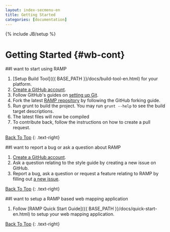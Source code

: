 ```yaml
---
layout: index-secmenu-en
title: Getting Started
categories: [documentation]
---
```

{% include JB/setup %}

<a name="top" />

# Getting Started {#wb-cont}

<div class="toc"></div>

##I want to start using RAMP
1. [Setup Build Tool]({{ BASE_PATH }}/docs/build-tool-en.html) for your platform.
2. [Create a GitHub account](https://help.github.com/articles/signing-up-for-a-new-github-account).
3. Follow GitHub's guides on [setting up Git](https://help.github.com/articles/set-up-git).
4. Fork the latest [RAMP repository](https://github.com/RAMP-PCAR/RAMP-PCAR) by following the GitHub forking guide.
6. Run grunt to build the project. You may run `grunt --help` to see the build target descriptions.
7. The latest files will now be compiled
8. To contribute back, follow the instructions on how to create a pull request.

[Back To Top](#top)
{: .text-right}

##I want to report a bug or ask a question about RAMP
1. [Create a GitHub account](https://help.github.com/articles/signing-up-for-a-new-github-account).
2. Ask a question relating to the style guide by creating a new issue on GitHub.
3. Report a bug, ask a question or request a feature relating to RAMP by filling out [a new issue](https://github.com/RAMP-PCAR/RAMP-PCAR/issues/new).

[Back To Top](#top)
{: .text-right}

##I want to setup a RAMP based web mapping application
1. Follow [RAMP Quick Start Guide]({{ BASE_PATH }}/docs/quick-start-en.html) to setup your web mapping application.

[Back To Top](#top)
{: .text-right}